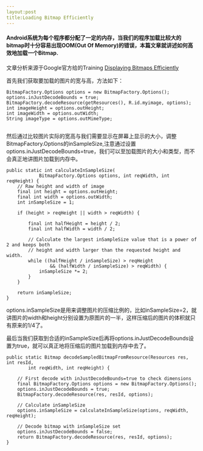 ```yaml
---
layout:post
title:Loading Bitmap Efficiently
---
```


#### Android系统为每个程序都分配了一定的内存，当我们的程序加载比较大的bitmap时十分容易出现OOM(Out Of Memory)的错误，本篇文章就讲述如何高效地加载一个Bitmap.

文章分析来源于Google官方给的Training [Displaying Bitmaps Efficiently](http://developer.android.com/training/building-graphics.html)

首先我们获取要加载的图片的宽与高，方法如下：

```
BitmapFactory.Options options = new BitmapFactory.Options();
options.inJustDecodeBounds = true;
BitmapFactory.decodeResource(getResources(), R.id.myimage, options);
int imageHeight = options.outHeight;
int imageWidth = options.outWidth;
String imageType = options.outMimeType;


```

然后通过比较图片实际的宽高与我们需要显示在屏幕上显示的大小，调整BitmapFactory.Options的inSampleSize,注意通过设置options.inJustDecodeBounds=true，我们可以至加载图片的大小和类型，而不会真正地讲图片加载到内存中。

```
public static int calculateInSampleSize(
            BitmapFactory.Options options, int reqWidth, int reqHeight) {
    // Raw height and width of image
    final int height = options.outHeight;
    final int width = options.outWidth;
    int inSampleSize = 1;

    if (height > reqHeight || width > reqWidth) {

        final int halfHeight = height / 2;
        final int halfWidth = width / 2;

        // Calculate the largest inSampleSize value that is a power of 2 and keeps both
        // height and width larger than the requested height and width.
        while ((halfHeight / inSampleSize) > reqHeight
                && (halfWidth / inSampleSize) > reqWidth) {
            inSampleSize *= 2;
        }
    }

    return inSampleSize;
}
```

options.inSampleSize是用来调整图片的压缩比例的，比如inSampleSize=2，就讲图片的width和height分别设置为原图片的一半，这样压缩后的图片的体积就只有原来的1/4了。

最后当我们获取到合适的inSampleSize后再将options.inJustDecodeBounds设置为true，就可以真正地将压缩后的图片加载到内存中去了。

```
public static Bitmap decodeSampledBitmapFromResource(Resources res, int resId,
        int reqWidth, int reqHeight) {

    // First decode with inJustDecodeBounds=true to check dimensions
    final BitmapFactory.Options options = new BitmapFactory.Options();
    options.inJustDecodeBounds = true;
    BitmapFactory.decodeResource(res, resId, options);

    // Calculate inSampleSize
    options.inSampleSize = calculateInSampleSize(options, reqWidth, reqHeight);

    // Decode bitmap with inSampleSize set
    options.inJustDecodeBounds = false;
    return BitmapFactory.decodeResource(res, resId, options);
}
```